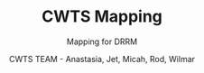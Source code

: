 ---
  audience: 
    - "primary"
    - "high_school"
    - "community_college"
    - "university"
    - "other"
  author: "CWTS TEAM - Anastasia, Jet, Micah, Rod, Wilmar"
  description: "mapping for CWTS"
  difficulty: "beginner"
  date_posted: "2021-05-10"
  osm_username: "Rod Moreno"
  filename: "1620624994029-OSM.pdf"
  group: ""
  layout: "project"
  preparation_time: "less_than_one_hour"
  project_time: 
    - "flexible"
  subtitle: "Mapping for DRRM"
  tags: 
    - "Environmental"
    - "Cities and Urban Land Use"
    - "Industrialization and Economic Development"
  thumbnail: "1620624990286-DRRM.jpg"
  title: "CWTS Mapping"
  type: "desktop"
  url: "2021-05-10-699353"

---